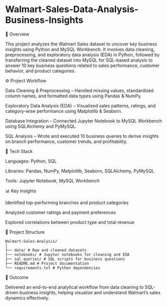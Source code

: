 # Walmart-Sales-Data-Analysis-Business-Insights
📘 Overview

This project analyzes the Walmart Sales dataset to uncover key business insights using Python and MySQL Workbench.
It involves data cleaning, preprocessing, and exploratory data analysis (EDA) in Python, followed by transferring the cleaned dataset into MySQL for SQL-based analysis to answer 10 key business questions related to sales performance, customer behavior, and product categories.

⚙️ Project Workflow

Data Cleaning & Preprocessing – Handled missing values, standardized column names, and formatted data types using Pandas & NumPy.

Exploratory Data Analysis (EDA) – Visualized sales patterns, ratings, and category-wise performance using Matplotlib & Seaborn.

Database Integration – Connected Jupyter Notebook to MySQL Workbench using SQLAlchemy and PyMySQL.

SQL Analysis – Wrote and executed 10 business queries to derive insights on branch performance, customer trends, and profitability.

🧰 Tech Stack

Languages: Python, SQL

Libraries: Pandas, NumPy, Matplotlib, Seaborn, SQLAlchemy, PyMySQL

Tools: Jupyter Notebook, MySQL Workbench

📊 Key Insights

Identified top-performing branches and product categories

Analyzed customer ratings and payment preferences

Explored correlations between product type and total revenue

📁 Project Structure
```
Walmart-Sales-Analysis/
│
├── data/ # Raw and cleaned datasets
├── notebooks/ # Jupyter notebooks for cleaning and EDA
├── sql_queries/ # SQL scripts for business questions
├── README.md # Project documentation
└── requirements.txt # Python dependencies
```


🚀 Outcome

Delivered an end-to-end analytical workflow from data cleaning to SQL-driven business insights, helping visualize and understand Walmart’s sales dynamics effectively.
